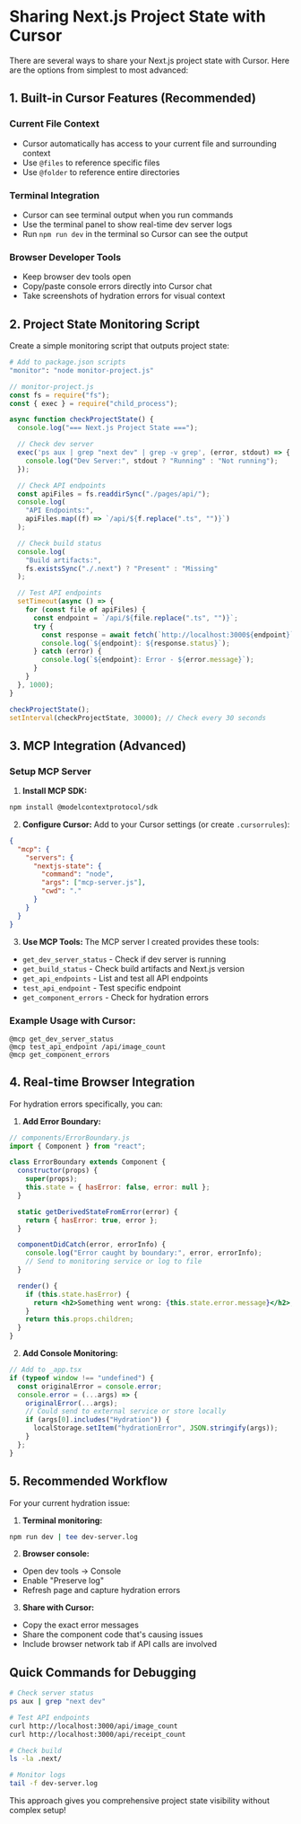 # Sharing Next.js Project State with Cursor

There are several ways to share your Next.js project state with Cursor. Here are the options from simplest to most advanced:

## 1. **Built-in Cursor Features (Recommended)**

### Current File Context

- Cursor automatically has access to your current file and surrounding context
- Use `@files` to reference specific files
- Use `@folder` to reference entire directories

### Terminal Integration

- Cursor can see terminal output when you run commands
- Use the terminal panel to show real-time dev server logs
- Run `npm run dev` in the terminal so Cursor can see the output

### Browser Developer Tools

- Keep browser dev tools open
- Copy/paste console errors directly into Cursor chat
- Take screenshots of hydration errors for visual context

## 2. **Project State Monitoring Script**

Create a simple monitoring script that outputs project state:

```bash
# Add to package.json scripts
"monitor": "node monitor-project.js"
```

```javascript
// monitor-project.js
const fs = require("fs");
const { exec } = require("child_process");

async function checkProjectState() {
  console.log("=== Next.js Project State ===");

  // Check dev server
  exec('ps aux | grep "next dev" | grep -v grep', (error, stdout) => {
    console.log("Dev Server:", stdout ? "Running" : "Not running");
  });

  // Check API endpoints
  const apiFiles = fs.readdirSync("./pages/api/");
  console.log(
    "API Endpoints:",
    apiFiles.map((f) => `/api/${f.replace(".ts", "")}`)
  );

  // Check build status
  console.log(
    "Build artifacts:",
    fs.existsSync("./.next") ? "Present" : "Missing"
  );

  // Test API endpoints
  setTimeout(async () => {
    for (const file of apiFiles) {
      const endpoint = `/api/${file.replace(".ts", "")}`;
      try {
        const response = await fetch(`http://localhost:3000${endpoint}`);
        console.log(`${endpoint}: ${response.status}`);
      } catch (error) {
        console.log(`${endpoint}: Error - ${error.message}`);
      }
    }
  }, 1000);
}

checkProjectState();
setInterval(checkProjectState, 30000); // Check every 30 seconds
```

## 3. **MCP Integration (Advanced)**

### Setup MCP Server

1. **Install MCP SDK:**

```bash
npm install @modelcontextprotocol/sdk
```

2. **Configure Cursor:**
   Add to your Cursor settings (or create `.cursorrules`):

```json
{
  "mcp": {
    "servers": {
      "nextjs-state": {
        "command": "node",
        "args": ["mcp-server.js"],
        "cwd": "."
      }
    }
  }
}
```

3. **Use MCP Tools:**
   The MCP server I created provides these tools:

- `get_dev_server_status` - Check if dev server is running
- `get_build_status` - Check build artifacts and Next.js version
- `get_api_endpoints` - List and test all API endpoints
- `test_api_endpoint` - Test specific endpoint
- `get_component_errors` - Check for hydration errors

### Example Usage with Cursor:

```
@mcp get_dev_server_status
@mcp test_api_endpoint /api/image_count
@mcp get_component_errors
```

## 4. **Real-time Browser Integration**

For hydration errors specifically, you can:

1. **Add Error Boundary:**

```jsx
// components/ErrorBoundary.js
import { Component } from "react";

class ErrorBoundary extends Component {
  constructor(props) {
    super(props);
    this.state = { hasError: false, error: null };
  }

  static getDerivedStateFromError(error) {
    return { hasError: true, error };
  }

  componentDidCatch(error, errorInfo) {
    console.log("Error caught by boundary:", error, errorInfo);
    // Send to monitoring service or log to file
  }

  render() {
    if (this.state.hasError) {
      return <h2>Something went wrong: {this.state.error.message}</h2>;
    }
    return this.props.children;
  }
}
```

2. **Add Console Monitoring:**

```javascript
// Add to _app.tsx
if (typeof window !== "undefined") {
  const originalError = console.error;
  console.error = (...args) => {
    originalError(...args);
    // Could send to external service or store locally
    if (args[0].includes("Hydration")) {
      localStorage.setItem("hydrationError", JSON.stringify(args));
    }
  };
}
```

## 5. **Recommended Workflow**

For your current hydration issue:

1. **Terminal monitoring:**

```bash
npm run dev | tee dev-server.log
```

2. **Browser console:**

- Open dev tools → Console
- Enable "Preserve log"
- Refresh page and capture hydration errors

3. **Share with Cursor:**

- Copy the exact error messages
- Share the component code that's causing issues
- Include browser network tab if API calls are involved

## Quick Commands for Debugging

```bash
# Check server status
ps aux | grep "next dev"

# Test API endpoints
curl http://localhost:3000/api/image_count
curl http://localhost:3000/api/receipt_count

# Check build
ls -la .next/

# Monitor logs
tail -f dev-server.log
```

This approach gives you comprehensive project state visibility without complex setup!
